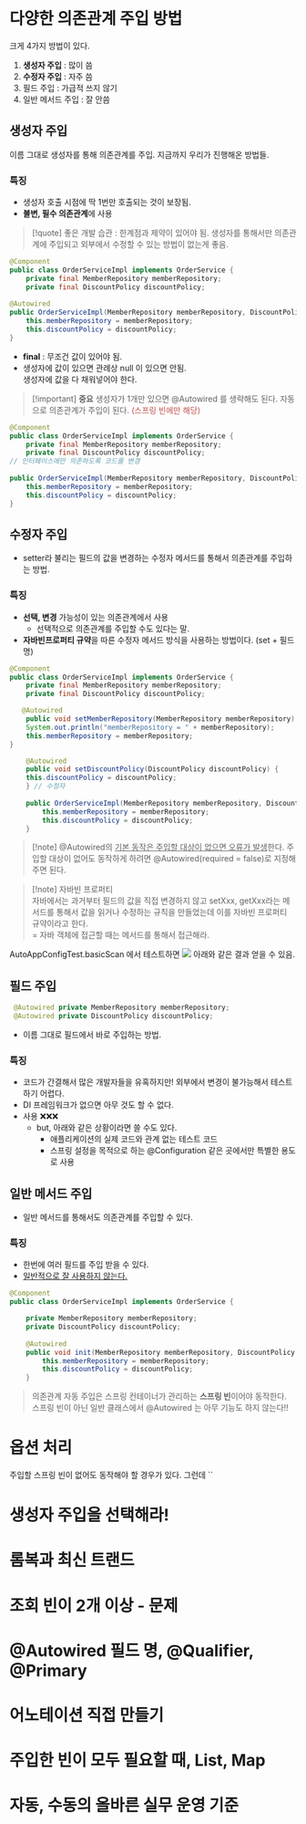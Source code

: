 # 다양한 의존관계 주입 방법
크게 4가지 방법이 있다.
1. **생성자 주입** : 많이 씀
2. **수정자 주입** : 자주 씀
3. 필드 주입 : 가급적 쓰지 않기
4. 일반 메서드 주입 : 잘 안씀
## 생성자 주입
이름 그대로 생성자를 통해 의존관계를 주입.
지금까지 우리가 진행해온 방법들.
### 특징
- 생성자 호출 시점에 딱 1번만 호출되는 것이 보장됨.
- **불변, 필수 의존관계**에 사용

>[!quote] 좋은 개발 습관 : 한계점과 제약이 있어야 됨. 생성자를 통해서만 의존관계에 주입되고 외부에서 수정할 수 있는 방법이 없는게 좋음.

```java
@Component  
public class OrderServiceImpl implements OrderService {  
    private final MemberRepository memberRepository;
    private final DiscountPolicy discountPolicy;  
  
@Autowired  
public OrderServiceImpl(MemberRepository memberRepository, DiscountPolicy discountPolicy) {  
    this.memberRepository = memberRepository;  
    this.discountPolicy = discountPolicy;  
}
```

- **final** : 무조건 값이 있어야 됨. 
- 생성자에 값이 있으면 관례상 null 이 있으면 안됨.<br>
  생성자에 값을 다 채워넣어야 한다.

>[!important] **중요** 생성자가 1개만 있으면 @Autowired 를 생략해도 된다. 자동으로 의존관계가 주입이 된다. <font color="#c0504d">(스프링 빈에만 해당)</font>

```java
@Component  
public class OrderServiceImpl implements OrderService {  
    private final MemberRepository memberRepository;
    private final DiscountPolicy discountPolicy;  
// 인터페이스에만 의존하도록 코드를 변경  
  
public OrderServiceImpl(MemberRepository memberRepository, DiscountPolicy discountPolicy) {  
    this.memberRepository = memberRepository;  
    this.discountPolicy = discountPolicy;  
}
```

## 수정자 주입
- setter라 불리는 필드의 값을 변경하는 수정자 메서드를 통해서 의존관계를 주입하는 방법.
### 특징
- **선택, 변경** 가능성이 있는 의존관계에서 사용<br>
	- 선택적으로 의존관계를 주입할 수도 있다는 말.
- **자바빈프로퍼티 규약**을 따른 수정자 메서드 방식을 사용하는 방법이다. (set + 필드명)

```java
@Component  
public class OrderServiceImpl implements OrderService {    
    private final MemberRepository memberRepository;  
    private final DiscountPolicy discountPolicy; 

   @Autowired  
    public void setMemberRepository(MemberRepository memberRepository) {  
    System.out.println("memberRepository = " + memberRepository);  
    this.memberRepository = memberRepository;  
}

    @Autowired
    public void setDiscountPolicy(DiscountPolicy discountPolicy) {  
    this.discountPolicy = discountPolicy;  
    } // 수정자 
    
    public OrderServiceImpl(MemberRepository memberRepository, DiscountPolicy discountPolicy) {  
        this.memberRepository = memberRepository;  
        this.discountPolicy = discountPolicy;  
    }
```

>[!note] @Autowired의 <u>기본 동작은 주입할 대상이 없으면 오류가 발생</u>한다. 주입할 대상이 없어도 동작하게 하려면 @Autowired(required = false)로 지정해주면 된다.

>[!note] 자바빈 프로퍼티<br>
>자바에서는 과거부터 필드의 값을 직접 변경하지 않고 setXxx, getXxx라는 메서드를 통해서 값을 읽거나 수정하는 규칙을 만들었는데 이를 자바빈 프로퍼티 규약이라고 한다.<br>
> = 자바 객체에 접근할 때는 메서드를 통해서 접근해라.

AutoAppConfigTest.basicScan 에서 테스트하면
![](https://i.imgur.com/4edh1qd.png)
아래와 같은 결과 얻을 수 있음.

## 필드 주입
```java
 @Autowired private MemberRepository memberRepository; 
 @Autowired private DiscountPolicy discountPolicy;  
```
- 이름 그대로 필드에서 바로 주입하는 방법.

### 특징
- 코드가 간결해서 많은 개발자들을 유혹하지만! 외부에서 변경이 불가능해서 테스트 하기 어렵다.
- DI 프레임워크가 없으면 아무 것도 할 수 없다.
- 사용 ❌❌❌
	- but, 아래와 같은 상황이라면 쓸 수도 있다. 
		- 애플리케이션의 실제 코드와 관계 없는 테스트 코드
		- 스프링 설정을 목적으로 하는 @Configuration 같은 곳에서만 특별한 용도로 사용


## 일반 메서드 주입
- 일반 메서드를 통해서도 의존관계를 주입할 수 있다.
### 특징
- 한번에 여러 필드를 주입 받을 수 있다.
- <u>일반적으로 잘 사용하지 않는다.</u>
```java
@Component  
public class OrderServiceImpl implements OrderService {  

	private MemberRepository memberRepository;  
	private DiscountPolicy discountPolicy;  
  
    @Autowired  
    public void init(MemberRepository memberRepository, DiscountPolicy discountPolicy){  
        this.memberRepository = memberRepository;  
        this.discountPolicy = discountPolicy;  
    }
```

> 의존관계 자동 주입은 스프링 컨테이너가 관리하는 **스프링 빈**이어야 동작한다.<br>
> 스프링 빈이 아닌 일반 클래스에서 @Autowired 는 아무 기능도 하지 않는다!!


# 옵션 처리
주입할 스프링 빈이 없어도 동작해야 할 경우가 있다.
그런데 ``
# 생성자 주입을 선택해라!
# 롬복과 최신 트랜드
# 조회 빈이 2개 이상 - 문제
# @Autowired 필드 명, @Qualifier, @Primary
# 어노테이션 직접 만들기
# 주입한 빈이 모두 필요할 때, List, Map
# 자동, 수동의 올바른 실무 운영 기준